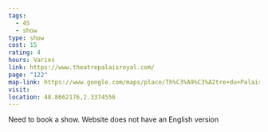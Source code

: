 ```yaml
---
tags:
  - 4S
  - show
type: show
cost: 15
rating: 4
hours: Varies
link: https://www.theatrepalaisroyal.com/
page: "122"
map-link: https://www.google.com/maps/place/Th%C3%A9%C3%A2tre+du+Palais-Royal/@48.8660388,2.3349187,17z/data=!3m2!4b1!5s0x47e66e24e54cbeff:0xd83b301e2ca43554!4m6!3m5!1s0x47e66e24cd7b61e3:0xbadc9d1092110387!8m2!3d48.8660353!4d2.3374936!16s%2Fm%2F03qhxm8?entry=ttu
visit: 
location: 48.8662176,2.3374556
---
```

Need to book a show. Website does not have an English version